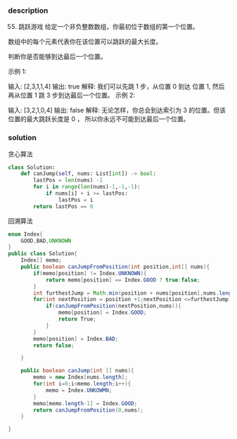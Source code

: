 ### description
55. 跳跃游戏
给定一个非负整数数组，你最初位于数组的第一个位置。

数组中的每个元素代表你在该位置可以跳跃的最大长度。

判断你是否能够到达最后一个位置。

示例 1:

输入: [2,3,1,1,4]
输出: true
解释: 我们可以先跳 1 步，从位置 0 到达 位置 1, 然后再从位置 1 跳 3 步到达最后一个位置。
示例 2:

输入: [3,2,1,0,4]
输出: false
解释: 无论怎样，你总会到达索引为 3 的位置。但该位置的最大跳跃长度是 0 ， 所以你永远不可能到达最后一个位置。


### solution
贪心算法
```python
class Solution:
    def canJump(self, nums: List[int]) -> bool:
        lastPos = len(nums) -1
        for i in range(len(nums)-1,-1,-1):
            if nums[i] + i >= lastPos:
                lastPos = i
        return lastPos == 0

```

回溯算法
```java
enum Index{
    GOOD,BAD,UNKNOWN
}
public class Solution{
    Index[] memo;
    public boolean canJumpFromPosition(int position,int[] nums){
        if(memo[position] != Index.UNKNOWN){
            return memo[position] == Index.GOOD ? true:false;
        }
        int furthestJump = Math.min(position + nums[position],nums.length-1);
        for(int nextPosition = position +1;nextPosition <=furthestJump;nextJump++){
            if(canJumpFromPosition(nextPosition,nums)){
                memo[position] = Index.GOOD;
                return True;
            }
        }
        memo[position] = Index.BAD;
        return false;

    }

    public boolean canJump(int [] nums){
        memo = new Index[nums.length];
        for(int i=0;i<memo.length;i++){
            memo = Index.UNKOWMN;
        } 
        memo[memo.length-1] = Index.GOOD;
        return canJumpFromPosition(0,nums);
    }

}

```